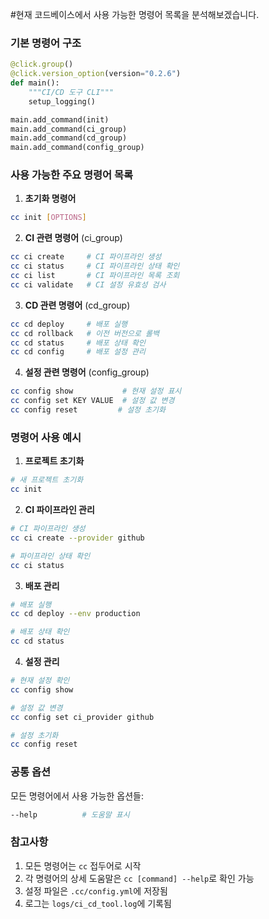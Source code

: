 #현재 코드베이스에서 사용 가능한 명령어 목록을 분석해보겠습니다.

### 기본 명령어 구조
```python:src/ci_cd_tool/cli.py
@click.group()
@click.version_option(version="0.2.6")
def main():
    """CI/CD 도구 CLI"""
    setup_logging()

main.add_command(init)
main.add_command(ci_group)
main.add_command(cd_group)
main.add_command(config_group)
```

### 사용 가능한 주요 명령어 목록

1. **초기화 명령어**
```bash
cc init [OPTIONS]
```

2. **CI 관련 명령어** (ci_group)
```bash
cc ci create     # CI 파이프라인 생성
cc ci status     # CI 파이프라인 상태 확인
cc ci list       # CI 파이프라인 목록 조회
cc ci validate   # CI 설정 유효성 검사
```

3. **CD 관련 명령어** (cd_group)
```bash
cc cd deploy     # 배포 실행
cc cd rollback   # 이전 버전으로 롤백
cc cd status     # 배포 상태 확인
cc cd config     # 배포 설정 관리
```

4. **설정 관련 명령어** (config_group)
```bash
cc config show           # 현재 설정 표시
cc config set KEY VALUE  # 설정 값 변경
cc config reset         # 설정 초기화
```

### 명령어 사용 예시

1. **프로젝트 초기화**
```bash
# 새 프로젝트 초기화
cc init
```

2. **CI 파이프라인 관리**
```bash
# CI 파이프라인 생성
cc ci create --provider github

# 파이프라인 상태 확인
cc ci status
```

3. **배포 관리**
```bash
# 배포 실행
cc cd deploy --env production

# 배포 상태 확인
cc cd status
```

4. **설정 관리**
```bash
# 현재 설정 확인
cc config show

# 설정 값 변경
cc config set ci_provider github

# 설정 초기화
cc config reset
```

### 공통 옵션
모든 명령어에서 사용 가능한 옵션들:
```bash
--help          # 도움말 표시
```

### 참고사항
1. 모든 명령어는 `cc` 접두어로 시작
2. 각 명령어의 상세 도움말은 `cc [command] --help`로 확인 가능
3. 설정 파일은 `.cc/config.yml`에 저장됨
4. 로그는 `logs/ci_cd_tool.log`에 기록됨